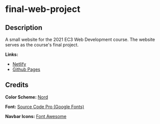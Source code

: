 # final-web-project

## Description

A small website for the 2021 EC3 Web Development course.
The website serves as the course's final project.

**Links:**

- [Netlify](https://ec3-final-project-06.netlify.app/)
- [Github Pages](https://g-e-o-m-e-t-r-i-c.github.io/final-web-project/)

## Credits

**Color Scheme:** [Nord](https://www.nordtheme.com/)

**Font:** [Source Code Pro (Google Fonts)](https://fonts.google.com/specimen/Source+Code+Pro)

**Navbar Icons:** [Font Awesome](https://fontawesome.com/)
